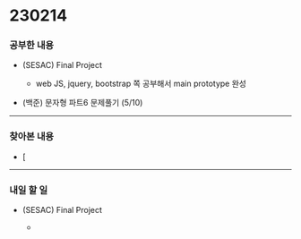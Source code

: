 # 230214

### 공부한 내용

- (SESAC) Final Project

  - web JS, jquery, bootstrap 쪽 공부해서 main prototype 완성

- (백준) 문자형 파트6 문제풀기 (5/10)

---

### 찾아본 내용

- [

---

### 내일 할 일

- (SESAC) Final Project

  -
